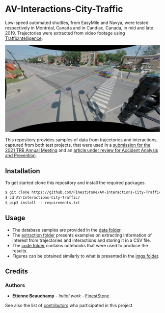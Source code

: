 # AV-Interactions-City-Traffic
Low-speed automated shuttles, from EasyMile and Navya, were tested respectively in Montréal, Canada and in Candiac, Canada, in mid and late 2019. Trajectories were extracted from video footage using [TrafficIntelligence](https://bitbucket.org/Nicolas/trafficintelligence).

<img src="imgs/tracking_ex_feature.png"/>

This repository provides samples of data from trajectories and interactions, captured from both test projects, that were used in a [submission for the 2021 TRB Annual Meeting]() and an [article under review for Accident Analysis and Prevention]().

## Installation
To get started clone this repository and install the required packages.

```sh
$ git clone https://github.com/FinestStone/AV-Interactions-City-Traffic.git
$ cd AV-Interactions-City-Traffic/
$ pip3 install -r requirements.txt
```

## Usage
* The database samples are provided in the [data folder]().
* The [extraction folder]() presents examples on extracting information of interest from trajectories and interactions and storing it in a CSV file.
* The [code folder]() contains notebooks that were used to produce the results.
* Figures can be obtained similarly to what is presented in the [imgs folder]().

## Credits
### Authors
* **Étienne Beauchamp** - *Initial work* - [FinestStone](https://github.com/FinestStone)

See also the list of [contributors]() who participated in this project.

<!-- ### Citations
This repository is complementary to the following article:

* É. Beauchamp, N. Saunier and M.-S. Cloutier. Study of Automated Shuttle Interactions in City Traffic Using Surrogate Measures ofSafety. In Transportation Research Board Annual Meeting, 2021
-->